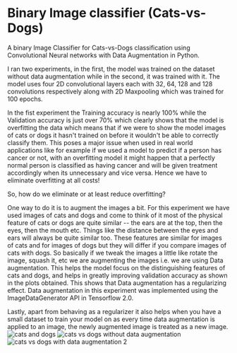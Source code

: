 # Binary Image classifier (Cats-vs-Dogs)
A binary Image Classifier for Cats-vs-Dogs classification using Convolutional Neural networks with Data Augmentation in Python.

I ran two experiments, in the first, the model was trained on the dataset without data augmentation while in the second, it was trained with it.
The model uses four 2D convolutional layers each with 32, 64, 128 and 128 convolutions respectively along with 2D Maxpooling which was trained for 100 epochs.

In the fist experiment the Training accuracy is nearly 100% while the Validation accuracy is just over 70% which clearly shows that the model is overfitting the data which means that if we were to show the model images of cats or dogs it hasn't trained on before it wouldn't be able to correctly classify them. This poses a major issue when used in real world applications like for example if we used a model to predict if a person has cancer or not, with an overfitting model it might happen that a perfectly normal person is classified as having cancer and will be given treatment accordingly when its unnecessary and vice versa. Hence we have to eliminate overfitting at all costs!

So, how do we eliminate or at least reduce overfitting?

One way to do it is to augment the images a bit. For this experiment we have used images of cats and dogs and come to think of it most of the physical feature of cats or dogs are quite similar -- the ears are at the top, then the eyes, then the mouth etc. Things like the distance between the eyes and ears will always be quite similar too. These features are similar for images of cats and for images of dogs but they will differ if you compare images of cats with dogs.
So basically if we tweak the images a little like rotate the image, squash it, etc we are augmenting the images i.e. we are using Data augmentation. This helps the model focus on the distinguishing features of cats and dogs, and helps in greatly improving validation accuracy as shown in the plots obtained. This shows that Data augmentation has a regularizing effect. Data augmentation in this experiment was implemented using the ImageDataGenerator API in Tensorflow 2.0.

Lastly, apart from behaving as a regularizer it also helps when you have a small dataset to train your model on as every time data augmentation is applied to an image, the newly augmented image is treated as a new image.
![cats and dogs](https://user-images.githubusercontent.com/95295620/145442191-a02a5bde-d93c-45cd-b729-4b434f53ee85.PNG)
![cats vs dogs without data augmentation](https://user-images.githubusercontent.com/95295620/145442228-3407b647-c54d-45f7-83ca-e0594085cf0d.PNG)
![cats vs dogs with data augmentation 2](https://user-images.githubusercontent.com/95295620/145442246-a9e3621f-a5a7-45ac-b973-42450aa94287.PNG)
